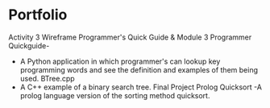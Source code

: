 # Portfolio

Activity 3 Wireframe Programmer's Quick Guide & Module 3 Programmer Quickguide-
- A Python application in which programmer's can lookup key programming words and see the definition and examples of them being used.
BTree.cpp
- A C++ example of a binary search tree.
Final Project Prolog Quicksort
-A prolog language version of the sorting method quicksort.


